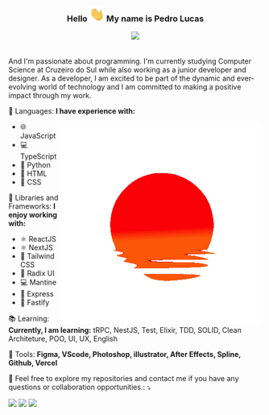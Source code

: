 <h3 align="center">
  Hello <img src="https://raw.githubusercontent.com/ABSphreak/ABSphreak/master/gifs/Hi.gif" width="30" />
  My name is Pedro Lucas  
</h3>

<div align="center">
  <a href="https://www.youtube.com/watch?v=dQw4w9WgXcQ"><img src="https://user-images.githubusercontent.com/73097560/115834477-dbab4500-a447-11eb-908a-139a6edaec5c.gif"></a>
</div>


<br/>

<p align="left"> 
  And I'm passionate about programming. I'm currently studying Computer Science at Cruzeiro do Sul while also working as a junior developer and designer.
  As a developer, I am excited to be part of the dynamic and ever-evolving world of technology and I am committed to making a positive impact through my work.
</p>


<p align="left">
  🦄 Languages: <strong>I have experience with:</strong>
</p>

<img src="https://github.com/pdro-lucas/pdro-lucas/blob/main/src/assets/gifs/52O8.gif" min-width="400px" max-width="400px" width="400px" align="right" alt="Computador iuriCode">

<ul align="left">
  <li>🌐 JavaScript</li>
  <li>💻 TypeScript</li>
  <li>🐍 Python</li>
  <li>🎨 HTML</li>
  <li>🎨 CSS</li>
</ul>  


<p align="left">
  🚀 Libraries and Frameworks: <strong>I enjoy working with:</strong>
</p>

<ul align="left">
  <li>⚛️ ReactJS</li>
  <li>⚛️ NextJS</li>
  <li>🎨 Tailwind CSS</li>
  <li>🎨 Radix UI</li>
  <li>💻 Mantine</li>
  <li>🚀 Express</li>
  <li>🚀 Fastify</li>
</ul>  

<p align="left">
  📚 Learning: <strong>Currently, I am learning:</strong> 
  tRPC, NestJS, Test, Elixir, TDD, SOLID, Clean Architeture, POO, UI, UX, English
</p>
<p align="left">
  💼 Tools: <strong>Figma, VScode, Photoshop, illustrator, After Effects, Spline, Github, Vercel</strong>
</p>

<p align="left">
  💌 Feel free to explore my repositories and contact me if you have any questions or collaboration opportunities.: ⤵️
</p>

<p align="left">
  <a href="mailto:pdrolucas.contato@gmail.com" alt="Gmail">
  <img src="https://img.shields.io/badge/-Gmail-FF0000?style=flat-square&labelColor=FF0000&logo=gmail&logoColor=white&link=mailto:pdrolucas.contato@gmail.com" /></a>

  <a href="https://api.whatsapp.com/send?phone=5531983279035" alt="WhatsApp">
  <img src="https://img.shields.io/badge/-WhatsApp-25d366?style=flat-square&labelColor=25d366&logo=whatsapp&logoColor=white&link=https://api.whatsapp.com/send?phone=5531983279035"/></a>

  <a href="https://instagram.com/pdroluccax?igshid=ZDdkNTZiNTM=" alt="Instagram">
  <img src="https://img.shields.io/badge/-Instagram-DF0174?style=flat-square&labelColor=DF0174&logo=instagram&logoColor=white&link=https://instagram.com/pdroluccax?igshid=ZDdkNTZiNTM="/></a>
</p>  

